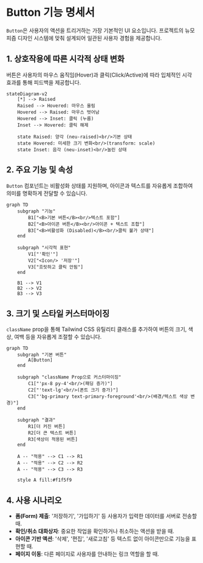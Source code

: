 # Button 기능 명세서

`Button`은 사용자의 액션을 트리거하는 가장 기본적인 UI 요소입니다. 프로젝트의 뉴모피즘 디자인 시스템에 맞춰 설계되어 일관된 사용자 경험을 제공합니다.

## 1. 상호작용에 따른 시각적 상태 변화

버튼은 사용자의 마우스 움직임(Hover)과 클릭(Click/Active)에 따라 입체적인 시각 효과를 통해 피드백을 제공합니다.

```mermaid
stateDiagram-v2
    [*] --> Raised
    Raised --> Hovered: 마우스 올림
    Hovered --> Raised: 마우스 벗어남
    Hovered --> Inset: 클릭 (누름)
    Inset --> Hovered: 클릭 해제

    state Raised: 양각 (neu-raised)<br/>기본 상태
    state Hovered: 미세한 크기 변화<br/>(transform: scale)
    state Inset: 음각 (neu-inset)<br/>눌린 상태
```

## 2. 주요 기능 및 속성

`Button` 컴포넌트는 비활성화 상태를 지원하며, 아이콘과 텍스트를 자유롭게 조합하여 의미를 명확하게 전달할 수 있습니다.

```mermaid
graph TD
    subgraph "기능"
        B1["<B>기본 버튼</B><br/>텍스트 포함"]
        B2["<B>아이콘 버튼</B><br/>아이콘 + 텍스트 조합"]
        B3["<B>비활성화 (Disabled)</B><br/>클릭 불가 상태"]
    end

    subgraph "시각적 표현"
        V1["'확인'"]
        V2["<Icon/> '저장'"]
        V3["흐릿하고 클릭 안됨"]
    end

    B1 --> V1
    B2 --> V2
    B3 --> V3
```

## 3. 크기 및 스타일 커스터마이징

`className` prop을 통해 Tailwind CSS 유틸리티 클래스를 추가하여 버튼의 크기, 색상, 여백 등을 자유롭게 조절할 수 있습니다.

```mermaid
graph TD
    subgraph "기본 버튼"
        A[Button]
    end

    subgraph "className Prop으로 커스터마이징"
        C1["'px-8 py-4'<br/>(패딩 증가)"]
        C2["'text-lg'<br/>(폰트 크기 증가)"]
        C3["'bg-primary text-primary-foreground'<br/>(배경/텍스트 색상 변경)"]
    end

    subgraph "결과"
        R1[더 커진 버튼]
        R2[더 큰 텍스트 버튼]
        R3[색상이 적용된 버튼]
    end

    A -- "적용" --> C1 --> R1
    A -- "적용" --> C2 --> R2
    A -- "적용" --> C3 --> R3

    style A fill:#f1f5f9
```

## 4. 사용 시나리오

- **폼(Form) 제출**: '저장하기', '가입하기' 등 사용자가 입력한 데이터를 서버로 전송할 때.
- **확인/취소 대화상자**: 중요한 작업을 확인하거나 취소하는 액션을 받을 때.
- **아이콘 기반 액션**: '삭제', '편집', '새로고침' 등 텍스트 없이 아이콘만으로 기능을 표현할 때.
- **페이지 이동**: 다른 페이지로 사용자를 안내하는 링크 역할을 할 때.
